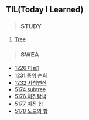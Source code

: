 ## TIL(Today I Learned)



> ### STUDY

1. [Tree](study/0316/Tree.md)



> ### SWEA

- [1226 미로1](SWEA/1226.md)
- [1231 중위 순회](SWEA/1231.md)
- [1232 사칙연산](SWEA/1232.md)
- [5174 subtree](SWEA/5174.md)
- [5176 이진탐색](SWEA/5176.md)
- [5177 이진 힙](SWEA/5177.md)
- [5178 노드의 합](SWEA/5178.md)